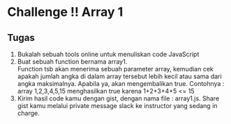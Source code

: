 # Challenge !! Array 1

## Tugas
1. Bukalah sebuah tools online untuk menuliskan code JavaScript
2. Buat sebuah function bernama array1. <br>
Function tsb akan menerima sebuah parameter array, kemudian cek apakah jumlah angka di dalam array tersebut lebih kecil atau sama dari angka maksimalnya. Apabila ya, akan mengembalikan true.
Contohnya : array 1,2,3,4,5,15 menghasilkan true karena 1+2+3+4+5 <= 15
3. Kirim hasil code kamu dengan gist, dengan nama file : array1.js. Share gist kamu melalui private message slack ke instructor yang sedang in charge.

